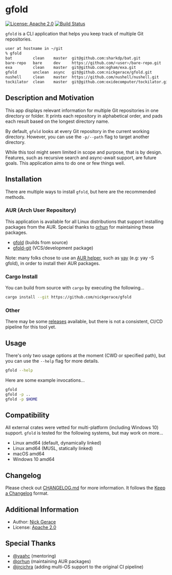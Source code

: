 # gfold

[![License: Apache 2.0](https://img.shields.io/badge/License-Apache2.0-yellow.svg)](https://opensource.org/licenses/apache2.0)
[![Build Status](https://img.shields.io/endpoint.svg?url=https%3A%2F%2Factions-badge.atrox.dev%2Fnickgerace%2Fgfold%2Fbadge&style=flat)](https://actions-badge.atrox.dev/nickgerace/gfold/goto)

```gfold``` is a CLI application that helps you keep track of multiple Git repositories.

```bash
user at hostname in ~/git
% gfold
bat         clean    master  git@github.com:sharkdp/bat.git
bare-repo   bare     dev     https://github.com/<user>/bare-repo.git
exa         clean    master  git@github.com:ogham/exa.git
gfold       unclean  async   git@github.com:nickgerace/gfold.git
nushell     clean    master  https://github.com/nushell/nushell.git
tockilator  clean    master  git@github.com:oxidecomputer/tockilator.git
```

## Description and Motivation

This app displays relevant information for multiple Git repositories in one directory or folder.
It prints each repository in alphabetical order, and pads each result based on the longest directory name.

By default, ```gfold``` looks at every Git repository in the current working directory.
However, you can use the ```-p/--path``` flag to target another directory.

While this tool might seem limited in scope and purpose, that is by design.
Features, such as recursive search and async-await support, are future goals.
This application aims to do one or few things well.

## Installation

There are multiple ways to install ```gfold```, but here are the recommended methods.

### AUR (Arch User Repository)

This application is available for all Linux distributions that support installing packages from the AUR.
Special thanks to [orhun](https://github.com/orhun) for maintaining these packages.

- [gfold](https://aur.archlinux.org/packages/gfold/) (builds from source)
- [gfold-git](https://aur.archlinux.org/packages/gfold-git/) (VCS/development package)

Note: many folks chose to use an [AUR helper](https://wiki.archlinux.org/index.php/AUR_helpers), such as [yay](https://github.com/Jguer/yay) (e.g: yay -S gfold), in order to install their AUR packages.

### Cargo Install

You can build from source with ```cargo``` by executing the following...

```bash
cargo install --git https://github.com/nickgerace/gfold
```

### Other

There may be some [releases](https://github.com/nickgerace/gfold/releases) available, but there is not a consistent, CI/CD pipeline for this tool yet.

## Usage

There's only two usage options at the moment (CWD or specified path), but you can use the ```--help``` flag for more details.

```bash
gfold --help
```

Here are some example invocations...

```bash
gfold
gfold -p ..
gfold -p $HOME
```

## Compatibility

All external crates were vetted for multi-platform (including Windows 10) support.
```gfold``` is tested for the following systems, but may work on more...

- Linux amd64 (default, dynamically linked)
- Linux amd64 (MUSL, statically linked)
- macOS amd64
- Windows 10 amd64

## Changelog

Please check out [CHANGELOG.md](https://github.com/nickgerace/gfold/blob/master/CHANGELOG.md) for more information.
It follows the [Keep a Changelog](https://keepachangelog.com/) format.

## Additional Information

- Author: [Nick Gerace](https://nickgerace.dev)
- License: [Apache 2.0](https://github.com/nickgerace/gfold/blob/master/LICENSE)

## Special Thanks

- [@yaahc](https://github.com/yaahc) (mentoring)
- [@orhun](https://github.com/orhun) (maintaining AUR packages)
- [@jrcichra](https://github.com/jrcichra) (adding multi-OS support to the original CI pipeline)
